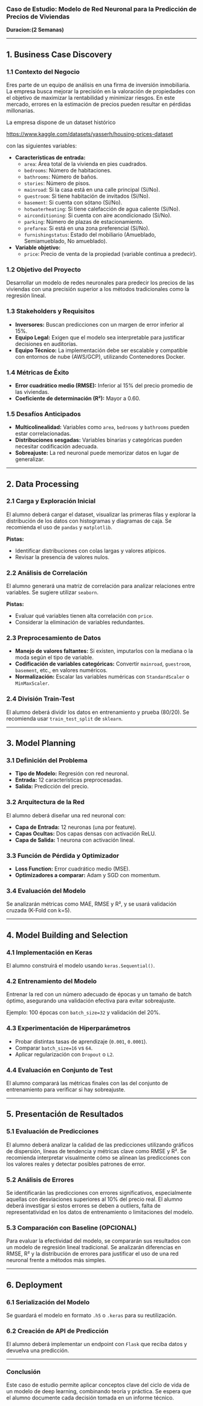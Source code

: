 ### **Caso de Estudio: Modelo de Red Neuronal para la Predicción de Precios de Viviendas**
**Duracion:(2 Semanas)**  

---

## **1. Business Case Discovery**  
### **1.1 Contexto del Negocio**  
Eres parte de un equipo de análisis en una firma de inversión inmobiliaria. La empresa busca mejorar la precisión en la valoración de propiedades con el objetivo de maximizar la rentabilidad y minimizar riesgos. En este mercado, errores en la estimación de precios pueden resultar en pérdidas millonarias.

La empresa dispone de un dataset histórico

https://www.kaggle.com/datasets/yasserh/housing-prices-dataset

con las siguientes variables: 

- **Características de entrada:**  
  - `area`: Área total de la vivienda en pies cuadrados.  
  - `bedrooms`: Número de habitaciones.  
  - `bathrooms`: Número de baños.  
  - `stories`: Número de pisos.  
  - `mainroad`: Si la casa está en una calle principal (Sí/No).  
  - `guestroom`: Si tiene habitación de invitados (Sí/No).  
  - `basement`: Si cuenta con sótano (Sí/No).  
  - `hotwaterheating`: Si tiene calefacción de agua caliente (Sí/No).  
  - `airconditioning`: Si cuenta con aire acondicionado (Sí/No).  
  - `parking`: Número de plazas de estacionamiento.  
  - `prefarea`: Si está en una zona preferencial (Sí/No).  
  - `furnishingstatus`: Estado del mobiliario (Amueblado, Semiamueblado, No amueblado).  
- **Variable objetivo:**  
  - `price`: Precio de venta de la propiedad (variable continua a predecir).  

### **1.2 Objetivo del Proyecto**  
Desarrollar un modelo de redes neuronales para predecir los precios de las viviendas con una precisión superior a los métodos tradicionales como la regresión lineal.

### **1.3 Stakeholders y Requisitos**  
- **Inversores:** Buscan predicciones con un margen de error inferior al 15%.
- **Equipo Legal:** Exigen que el modelo sea interpretable para justificar decisiones en auditorías.
- **Equipo Técnico:** La implementación debe ser escalable y compatible con entornos de nube (AWS/GCP), utilizando Contenedores Docker.


### **1.4 Métricas de Éxito**  
- **Error cuadrático medio (RMSE):** Inferior al 15% del precio promedio de las viviendas.  
- **Coeficiente de determinación (R²):** Mayor a 0.60.  


### **1.5 Desafíos Anticipados**  
- **Multicolinealidad:** Variables como `area`, `bedrooms` y `bathrooms` pueden estar correlacionadas.
- **Distribuciones sesgadas:** Variables binarias y categóricas pueden necesitar codificación adecuada.
- **Sobreajuste:** La red neuronal puede memorizar datos en lugar de generalizar.

---

## **2. Data Processing**  
### **2.1 Carga y Exploración Inicial**  
El alumno deberá cargar el dataset, visualizar las primeras filas y explorar la distribución de los datos con histogramas y diagramas de caja. Se recomienda el uso de `pandas` y `matplotlib`.

**Pistas:**
- Identificar distribuciones con colas largas y valores atípicos.
- Revisar la presencia de valores nulos.

### **2.2 Análisis de Correlación**  
El alumno generará una matriz de correlación para analizar relaciones entre variables. Se sugiere utilizar `seaborn`.

**Pistas:**
- Evaluar qué variables tienen alta correlación con `price`.
- Considerar la eliminación de variables redundantes.

### **2.3 Preprocesamiento de Datos**  
- **Manejo de valores faltantes:** Si existen, imputarlos con la mediana o la moda según el tipo de variable.
- **Codificación de variables categóricas:** Convertir `mainroad`, `guestroom`, `basement`, etc., en valores numéricos.
- **Normalización:** Escalar las variables numéricas con `StandardScaler` o `MinMaxScaler`. 

### **2.4 División Train-Test**  
El alumno deberá dividir los datos en entrenamiento y prueba (80/20). Se recomienda usar `train_test_split` de `sklearn`.

---

## **3. Model Planning**  
### **3.1 Definición del Problema**  
- **Tipo de Modelo:** Regresión con red neuronal.
- **Entrada:** 12 características preprocesadas.
- **Salida:** Predicción del precio.

### **3.2 Arquitectura de la Red**  
El alumno deberá diseñar una red neuronal con:
- **Capa de Entrada:** 12 neuronas (una por feature).
- **Capas Ocultas:** Dos capas densas con activación ReLU.
- **Capa de Salida:** 1 neurona con activación lineal.

### **3.3 Función de Pérdida y Optimizador**  
- **Loss Function:** Error cuadrático medio (MSE).
- **Optimizadores a comparar:** Adam y SGD con momentum.

### **3.4 Evaluación del Modelo**  
Se analizarán métricas como MAE, RMSE y R², y se usará validación cruzada (K-Fold con k=5).

---

## **4. Model Building and Selection**  
### **4.1 Implementación en Keras**  
El alumno construirá el modelo usando `keras.Sequential()`.

### **4.2 Entrenamiento del Modelo**  
Entrenar la red con un número adecuado de épocas y un tamaño de batch óptimo, asegurando una validación efectiva para evitar sobreajuste.

Ejemplo: 100 épocas con `batch_size=32` y validación del 20%.

### **4.3 Experimentación de Hiperparámetros**  
- Probar distintas tasas de aprendizaje (`0.001`, `0.0001`).
- Comparar `batch_size=16` vs `64`.
- Aplicar regularización con `Dropout` o `L2`.

### **4.4 Evaluación en Conjunto de Test**  
El alumno comparará las métricas finales con las del conjunto de entrenamiento para verificar si hay sobreajuste.

---

## **5. Presentación de Resultados**  

### **5.1 Evaluación de Predicciones**  
El alumno deberá analizar la calidad de las predicciones utilizando gráficos de dispersión, líneas de tendencia y métricas clave como RMSE y R². Se recomienda interpretar visualmente cómo se alinean las predicciones con los valores reales y detectar posibles patrones de error.  

### **5.2 Análisis de Errores**  
Se identificarán las predicciones con errores significativos, especialmente aquellas con desviaciones superiores al 10% del precio real. El alumno deberá investigar si estos errores se deben a outliers, falta de representatividad en los datos de entrenamiento o limitaciones del modelo.  

### **5.3 Comparación con Baseline (OPCIONAL)**  
Para evaluar la efectividad del modelo, se compararán sus resultados con un modelo de regresión lineal tradicional. Se analizarán diferencias en RMSE, R² y la distribución de errores para justificar el uso de una red neuronal frente a métodos más simples.

---

## **6. Deployment**  
### **6.1 Serialización del Modelo**  
Se guardará el modelo en formato `.h5` o `.keras` para su reutilización.

### **6.2 Creación de API de Predicción**  
El alumno deberá implementar un endpoint con `Flask` que reciba datos y devuelva una predicción.


---

### **Conclusión**  
Este caso de estudio permite aplicar conceptos clave del ciclo de vida de un modelo de deep learning, combinando teoría y práctica. Se espera que el alumno documente cada decisión tomada en un informe técnico.

